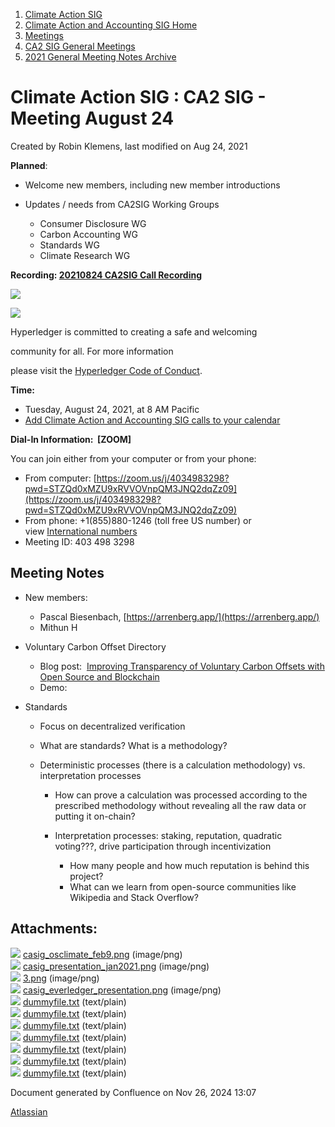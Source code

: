 1. [Climate Action SIG](index.html)
2. [Climate Action and Accounting SIG Home](Climate-Action-and-Accounting-SIG-Home_19005445.html)
3. [Meetings](Meetings_19005583.html)
4. [CA2 SIG General Meetings](CA2-SIG-General-Meetings_19006785.html)
5. [2021 General Meeting Notes Archive](2021-General-Meeting-Notes-Archive_19006648.html)

# Climate Action SIG : CA2 SIG - Meeting August 24

Created by Robin Klemens, last modified on Aug 24, 2021

**Planned**:

- Welcome new members, including new member introductions
- Updates / needs from CA2SIG Working Groups
  
  - Consumer Disclosure WG
  - Carbon Accounting WG
  - Standards WG
  - Climate Research WG

**Recording: [20210824 CA2SIG Call Recording](#)**

![](https://wiki.hyperledger.org/download/attachments/29034696/Antitrustnotice.png?version=1&modificationDate=1581695654000&api=v2)

![](https://wiki.hyperledger.org/download/attachments/2392771/welcome.png?version=2&modificationDate=1572450107000&api=v2)

Hyperledger is committed to creating a safe and welcoming

community for all. For more information

please visit the [Hyperledger Code of Conduct](https://lf-hyperledger.atlassian.net/wiki/spaces/HYP/pages/19595281/Hyperledger+Code+of+Conduct).

**Time:**

- Tuesday, August 24, 2021, at 8 AM Pacific
- [Add Climate Action and Accounting SIG calls to your calendar](https://lists.hyperledger.org/g/climate-sig/ics/invite.ics?repeatid=24572)

**Dial-In Information:  \[ZOOM]**

You can join either from your computer or from your phone:

- From computer: [https://zoom.us/j/4034983298?pwd=STZQd0xMZU9xRVVOVnpQM3JNQ2dqZz09](https://zoom.us/j/4034983298?pwd=STZQd0xMZU9xRVVOVnpQM3JNQ2dqZz09)
- From phone: +1(855)880-1246 (toll free US number) or view [International numbers](https://zoom.us/u/bAaJoyznp)
- Meeting ID: 403 498 3298

## **Meeting Notes**

- New members:
  
  - Pascal Biesenbach, [https://arrenberg.app/](https://arrenberg.app/)
  - Mithun H
- Voluntary Carbon Offset Directory
  
  - Blog post:  [Improving Transparency of Voluntary Carbon Offsets with Open Source and Blockchain](https://www.opensourcestrategies.com/2021/08/04/improving-transparency-of-voluntary-carbon-offsets-with-open-source-and-blockchain/)
  - Demo:
- Standards
  
  - Focus on decentralized verification
  - What are standards? What is a methodology?
  - Deterministic processes (there is a calculation methodology) vs. interpretation processes 
    
    - How can prove a calculation was processed according to the prescribed methodology without revealing all the raw data or putting it on-chain?
    - Interpretation processes: staking, reputation, quadratic voting???, drive participation through incentivization
      
      - How many people and how much reputation is behind this project?
      - What can we learn from open-source communities like Wikipedia and Stack Overflow?

## Attachments:

![](images/icons/bullet_blue.gif) [casig\_osclimate\_feb9.png](attachments/19008131/19008134.png) (image/png)  
![](images/icons/bullet_blue.gif) [casig\_presentation\_jan2021.png](attachments/19008131/19008135.png) (image/png)  
![](images/icons/bullet_blue.gif) [3.png](attachments/19008131/19008140.png) (image/png)  
![](images/icons/bullet_blue.gif) [casig\_everledger\_presentation.png](attachments/19008131/19008139.png) (image/png)  
![](images/icons/bullet_blue.gif) [dummyfile.txt](attachments/19008131/19008165.txt) (text/plain)  
![](images/icons/bullet_blue.gif) [dummyfile.txt](attachments/19008131/19008141.txt) (text/plain)  
![](images/icons/bullet_blue.gif) [dummyfile.txt](attachments/19008131/19008132.txt) (text/plain)  
![](images/icons/bullet_blue.gif) [dummyfile.txt](attachments/19008131/19008133.txt) (text/plain)  
![](images/icons/bullet_blue.gif) [dummyfile.txt](attachments/19008131/19008136.txt) (text/plain)  
![](images/icons/bullet_blue.gif) [dummyfile.txt](attachments/19008131/19008137.txt) (text/plain)  
![](images/icons/bullet_blue.gif) [dummyfile.txt](attachments/19008131/19008138.txt) (text/plain)

Document generated by Confluence on Nov 26, 2024 13:07

[Atlassian](http://www.atlassian.com/)
